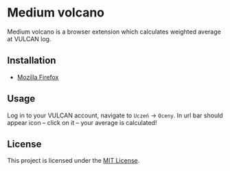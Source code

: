 # Medium volcano

Medium volcano is a browser extension which calculates weighted average at VULCAN log.

## Installation

- [Mozilla Firefox](https://addons.mozilla.org/pl/firefox/addon/medium-volcano/)

## Usage

Log in to your VULCAN account, navigate to `Uczeń` → `Oceny`.
In url bar should appear icon – click on it – your average is calculated!

## License

This project is licensed under the [MIT License](http://opensource.org/licenses/MIT).
